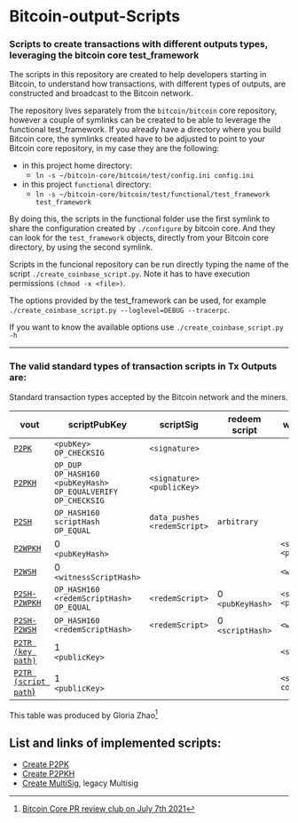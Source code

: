 # Bitcoin-output-Scripts

### Scripts to create transactions with different outputs types, leveraging the bitcoin core test_framework

The scripts in this repository are created to help developers starting in Bitcoin, to understand how transactions, with different types of outputs,  are constructed and broadcast to the Bitcoin network. 

The repository lives separately from the `bitcoin/bitcoin` core repository, however a couple of symlinks can  be created to be able to leverage the functional test_framework. If you already have a directory where you build Bitcoin core, the symlinks created have to be adjusted to point to your Bitcoin core repository, in my case they are the following:
* in this project home directory: 
    * `ln -s ~/bitcoin-core/bitcoin/test/config.ini config.ini`
* in this project `functional` directory: 
    * `ln -s ~/bitcoin-core/bitcoin/test/functional/test_framework test_framework`

By doing this, the scripts in the functional folder use the first symlink to share the configuration created by `./configure` by bitcoin core. And they can look for the `test_framework` objects, directly from your Bitcoin core directory, by using the second symlink.

Scripts in the funcional repository can be run directly typing the name of the script `./create_coinbase_script.py`. Note it has to have execution permissions `(chmod -x <file>)`.

The options provided by the test_framework can be used, for example `./create_coinbase_script.py --loglevel=DEBUG --tracerpc`. 

If you want to know the available options use `./create_coinbase_script.py -h`

---------------

### The valid standard types of transaction scripts in Tx Outputs are:


Standard transaction types accepted by the Bitcoin network and the miners.

| vout               	                | scriptPubKey                                                        	            | scriptSig                   	 | redeem<br>script 	| witness-stack                                	|
|--------------------	                |---------------------------------------------------------------------	            |-----------------------------	 |------------------	|----------------------------------------	    |
| [`P2PK`](functional/create_P2PK.py)   | `<pubKey>`<br>`OP_CHECKSIG`                                           	        | `<signature>`                  |                  	|                                        	    |
| [`P2PKH`](functional/create_P2PKH.py) | `OP_DUP`<br>`OP_HASH160`<br>`<pubKeyHash>`<br>`OP_EQUALVERIFY`<br>`OP_CHECKSIG` 	| `<signature>`<br>`<publicKey>` |                  	|                                        	    |
| [`P2SH`]()          	                | `OP_HASH160`<br>`scriptHash`<br>`OP_EQUAL`                                	    | `data_pushes`<br>`<redemScript>`| `arbitrary`        	|                                        	    |
| [`P2WPKH`]()             	            | 0<br>`<pubKeyHash>`                                                             	|                             	 |                  	| `<signature>`<br>`<publicKey>`                |
| [`P2WSH`]()              	            | 0<br>`<witnessScriptHash>`                                                      	|                             	 |                  	| `<witnessScript>`                             |
| [`P2SH-P2WPKH`]()       	            | `OP_HASH160`<br>`<redemScriptHash>`<br>`OP_EQUAL`                                 | `<redemScript>`                | 0<br>`<pubKeyHash>`  | `<signature>`<br>`<publicKey>`                |
| [`P2SH-P2WSH`]()         	            | `OP_HASH160`<br>`<redemScriptHash>`                                              	| `<redemScript>`                | 0<br>`<scriptHash>` 	| `<witnessScript>`                             |
| [`P2TR (key path)`]()    	            | 1<br>`<publicKey>`                                                             	|                             	 |                  	| `<signature>`                              	|
| [`P2TR (script path`)]()              | 1<br>`<publicKey>`                                                             	|                             	 |                  	| `<script>`<br>`control_block`                 |

This table was produced by Gloria Zhao[^1] 

## List and links of implemented scripts:

* [Create P2PK](functional/create_P2PK.py)
* [Create P2PKH](functional/create_P2PKH.py)
* [Create MultiSig](functional/create_MultiSig.py), legacy Multisig


[^1]: [Bitcoin Core PR review club on July 7th 2021](https://bitcoincore.reviews/22363)
